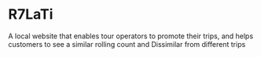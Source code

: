 # R7LaTi
A local website that enables tour operators to promote their trips, and helps customers to see a similar rolling count and Dissimilar from different trips
